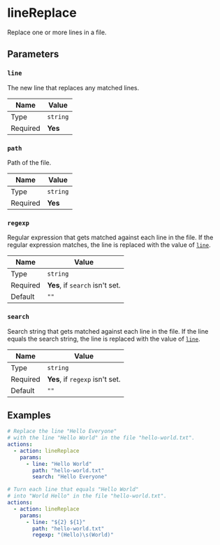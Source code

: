 # lineReplace

Replace one or more lines in a file.

## Parameters

### `line`

The new line that replaces any matched lines.

| Name     | Value    |
| -------- | -------- |
| Type     | `string` |
| Required | **Yes**  |

### `path`

Path of the file.

| Name     | Value    |
| -------- | -------- |
| Type     | `string` |
| Required | **Yes**  |

### `regexp`

Regular expression that gets matched against each line in the file. If the regular expression matches, the line is replaced with the value of [`line`](#line).

| Name     | Value                           |
| -------- | ------------------------------- |
| Type     | `string`                        |
| Required | **Yes**, if `search` isn't set. |
| Default  | `""`                            |

### `search`

Search string that gets matched against each line in the file. If the line equals the search string, the line is replaced with the value of [`line`](#line).

| Name     | Value                           |
| -------- | ------------------------------- |
| Type     | `string`                        |
| Required | **Yes**, if `regexp` isn't set. |
| Default  | `""`                            |

## Examples

```yaml
# Replace the line "Hello Everyone"
# with the line "Hello World" in the file "hello-world.txt".
actions:
  - action: lineReplace
    params:
      - line: "Hello World"
        path: "hello-world.txt"
        search: "Hello Everyone"
```

```yaml
# Turn each line that equals "Hello World"
# into "World Hello" in the file "hello-world.txt".
actions:
  - action: lineReplace
    params:
      - line: "${2} ${1}"
        path: "hello-world.txt"
        regexp: "(Hello)\s(World)"
```
